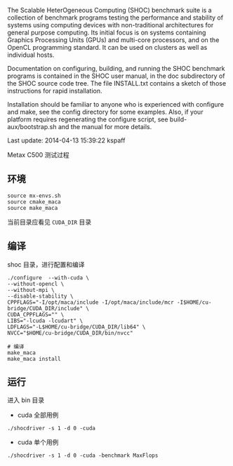 
The Scalable HeterOgeneous Computing (SHOC) benchmark suite is a
collection of benchmark programs testing the performance and
stability of systems using computing devices with non-traditional architectures
for general purpose computing. Its initial focus is on systems containing
Graphics Processing Units (GPUs) and multi-core processors, and on the
OpenCL programming standard. It can be used on clusters as well as individual
hosts.

Documentation on configuring, building, and running the SHOC benchmark
programs is contained in the SHOC user manual, in the doc subdirectory
of the SHOC source code tree.  The file INSTALL.txt contains a sketch of
those instructions for rapid installation.

Installation should be familiar to anyone who is experienced with configure
and make, see the config directory for some examples.  Also, if your
platform requires regenerating the configure script, see build-aux/bootstrap.sh
and the manual for more details.

Last update: 2014-04-13 15:39:22 kspaff


Metax C500 测试过程

## 环境

```
source mx-envs.sh
source cmake_maca
source make_maca
```

当前目录应看见 `CUDA_DIR` 目录

## 编译

shoc 目录，进行配置和编译

```
./configure  --with-cuda \
--without-opencl \
--without-mpi \
--disable-stability \
CPPFLAGS="-I/opt/maca/include -I/opt/maca/include/mcr -I$HOME/cu-bridge/CUDA_DIR/include" \
CUDA_CPPFLAGS="" \
LIBS="-lcuda -lcudart" \
LDFLAGS="-L$HOME/cu-bridge/CUDA_DIR/lib64" \
NVCC="$HOME/cu-bridge/CUDA_DIR/bin/nvcc" 

# 编译
make_maca 
make_maca install
```

## 运行

进入 bin 目录

- cuda 全部用例

```
./shocdriver -s 1 -d 0 -cuda
```

- cuda 单个用例

```
./shocdriver -s 1 -d 0 -cuda -benchmark MaxFlops
```

